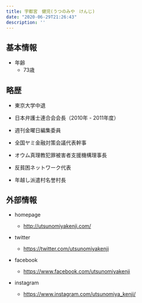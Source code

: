 ```yaml
---
title: 宇都宮　健児(うつのみや　けんじ)
date: "2020-06-29T21:26:43"
description: ''
---
```


## 基本情報

* 年齢
  * 73歳

## 略歴

* 東京大学中退

* 日本弁護士連合会会長（2010年 - 2011年度）

* 週刊金曜日編集委員

* 全国ヤミ金融対策会議代表幹事

* オウム真理教犯罪被害者支援機構理事長

* 反貧困ネットワーク代表

* 年越し派遣村名誉村長


## 外部情報

* homepage
  * http://utsunomiyakenji.com/

* twitter
  * https://twitter.com/utsunomiyakenji


* facebook
  * https://www.facebook.com/utsunomiyakenji


* instagram
  * https://www.instagram.com/utsunomiya_kenji/

